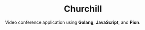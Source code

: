 <h1 align="center">
    Churchill
</h1>

Video conference application using **Golang**, **JavaScript**, and **Pion**. 
